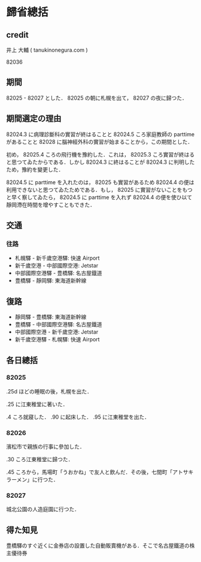 # 歸省總括

## credit

井上 大輔 ( tanukinonegura.com )

82036

## 期間

82025 - 82027 とした． 82025 の朝に札幌を出て， 82027 の夜に歸つた．

## 期間選定の理由

82024.3 に病理診斷科の實習が終はることと 82024.5 ころ家庭教師の parttime があることと 82028 に腦神經外科の實習が始まることから，この期間とした．

初め， 82025.4 ころの飛行機を豫約した．これは， 82025.3 ころ實習が終はると思つてゐたからである．しかし 82024.3 に終はることが 82024.3 に判明したため，豫約を變更した．

82024.5 に parttime を入れたのは， 82025 も實習があるため 82024.4 の便は利用できないと思つてゐたためである．もし， 82025 に實習がないことをもつと早く察してゐたら， 82024.5 に parttime を入れず 82024.4 の便を使ひ以て靜岡滯在時間を增やすこともできた．

## 交通

### 往路

- 札幌驛 - 新千歲空港驛: 快速 Airport
- 新千歲空港 - 中部國際空港: Jetstar
- 中部國際空港驛 - 豊橋驛: 名古屋鐡道
- 豊橋驛 - 靜岡驛: 東海道新幹線

## 復路

- 靜岡驛 - 豊橋驛: 東海道新幹線
- 豊橋驛 - 中部國際空港驛: 名古屋鐵道
- 中部國際空港 - 新千歲空港: Jetstar
- 新千歲空港驛 - 札幌驛: 快速 Airport

## 各日總括

### 82025

.25d ほどの睡眠の後，札幌を出た．

.25 に江東稚堂に著いた．

.4 ころ就寢した． .90 に起床した． .95 に江東稚堂を出た．

### 82026

濱松市で親族の行事に參加した．

.30 ころ江東稚堂に歸つた．

.45 ころから，馬場町「うおかね」で友人と飲んだ．その後，七間町「アトサキラーメン」に行つた．

### 82027

城北公園の人造庭園に行つた．

## 得た知見

豊橋驛のすぐ近くに金券店の設置した自動販賣機がある．そこで名古屋鐵道の株主優待券
